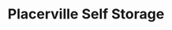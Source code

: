 ---
title: "Placerville Self Storage"
url: /placerville/placerville-self-storage/
shop: storage rental
---